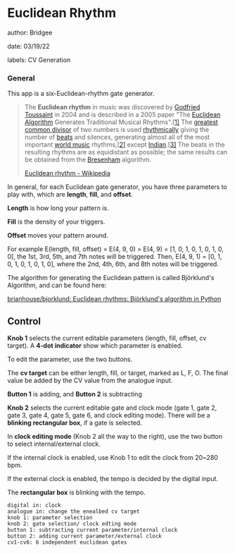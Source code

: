# Euclidean Rhythm

author: Bridgee

date: 03/19/22

labels: CV Generation

### General
This app is a six-Euclidean-rhythm gate generator.

> The **Euclidean rhythm** in music was discovered by [Godfried Toussaint](https://en.wikipedia.org/wiki/Godfried_Toussaint) in 2004 and is described in a 2005 paper "The [Euclidean Algorithm](https://en.wikipedia.org/wiki/Euclidean_algorithm) Generates Traditional Musical Rhythms".[[1\]](https://en.wikipedia.org/wiki/Euclidean_rhythm#cite_note-gtpdf-1) The [greatest common divisor](https://en.wikipedia.org/wiki/Greatest_common_divisor) of two numbers is used [rhythmically](https://en.wikipedia.org/wiki/Rhythm) giving the number of [beats](https://en.wikipedia.org/wiki/Beat_(music)) and silences, generating almost all of the most important [world music](https://en.wikipedia.org/wiki/World_music) rhythms,[[2\]](https://en.wikipedia.org/wiki/Euclidean_rhythm#cite_note-gtweb-2) except [Indian](https://en.wikipedia.org/wiki/Music_of_India).[[3\]](https://en.wikipedia.org/wiki/Euclidean_rhythm#cite_note-extv-3) The beats in the resulting rhythms are as equidistant as possible; the same results can be obtained from the [Bresenham](https://en.wikipedia.org/wiki/Bresenham's_line_algorithm) algorithm.
>
> [Euclidean rhythm - Wikipedia](https://en.wikipedia.org/wiki/Euclidean_rhythm)

In general, for each Euclidean gate generator, you have three parameters to play with, which are **length**, **fill**, and **offset**.

**Length** is how long your pattern is. 

**Fill** is the density of your triggers.

**Offset** moves your pattern around.

For example E(length, fill, offset) = E(4, 9, 0) = E(4, 9) = [1, 0, 1, 0, 1, 0, 1, 0, 0], the 1st, 3rd, 5th, and 7th notes will be triggered. Then, E(4, 9, 1) = [0, 1, 0, 1, 0, 1, 0, 1, 0], where the  2nd, 4th, 6th, and 8th notes will be triggered.

The algorithm for generating the Euclidean pattern is called Björklund's Algorithm, and can be found here:

[brianhouse/bjorklund: Euclidean rhythms: Björklund's algorithm in Python](https://github.com/brianhouse/bjorklund)

## Control

**Knob 1** selects the current editable parameters (length, fill, offset, cv target). A **4-dot indicator** show which parameter is enabled.

To edit the parameter, use the two buttons.

The **cv target** can be either length, fill, or target, marked as L, F, O. The final value be added by the CV value from the analogue input.

**Button 1** is adding, and **Button 2** is subtracting 

**Knob 2** selects the current editable gate and clock mode (gate 1, gate 2, gate 3, gate 4, gate 5, gate 6, and clock editing mode). There will be a **blinking rectangular box**, if a gate is selected.

In **clock editing mode** (Knob 2 all the way to the right), use the two button to select internal/external clock.

If the internal clock is enabled, use Knob 1 to edit the clock from 20~280 bpm.

If the external clock is enabled, the tempo is decided by the digital input.

The **rectangular box** is blinking with the tempo.



    digital in: clock
    analogue in: change the enealbed cv target
    knob 1: parameter selection
    knob 2: gate selection/ clock edting mode
    button 1: subtracting current parameter/internal clock
    button 2: adding current parameter/external clock
    cv1-cv6: 6 independent euclidean gates
